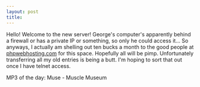 ```yaml
---
layout: post
title: 
---
```


Hello! Welcome to the new server! George's computer's apparently behind a firewall or has a private IP or something, so only he could access it... So anyways, I actually am shelling out ten bucks a month to the good people at <a href="http://www.phpwebhosting.com">phpwebhosting.com</a> for this space. Hopefully all will be pimp. Unfortunately transferring all my old entries is being a butt. I'm hoping to sort that out once I have telnet access.

<p>
MP3 of the day: Muse - Muscle Museum
